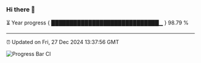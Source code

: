 ### Hi there 👋

⏳ Year progress { █████████████████████████████▁ } 98.79 %

---

⏰ Updated on Fri, 27 Dec 2024 13:37:56 GMT

![Progress Bar CI](https://github.com/IshwaranRudhara/GIT-ACTION/workflows/Progress%20Bar%20CI/badge.svg)
